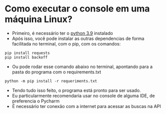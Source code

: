 # Como executar o console em uma máquina Linux?

 - Primeiro, é necessário ter o [python 3.9](https://www.python.org/downloads/) instalado
 - Após isso, você pode instalar as outras dependencias de forma facilitada no terminal, com o pip, com os comandos:
 ```commandline
pip install requests
pip install backoff
```
 - Ou pode rodar esse comando abaixo no terminal, apontando para a pasta do programa com o requirements.txt
```commandline
python -m pip install -r requeriments.txt
```
   - Tendo tudo isso feito, o programa está pronto para ser usado.
   - Eu particularmente recomendaria usar no console de alguma IDE, de preferencia o Pycharm
   - É necessário ter conexão com a internet para acessar as buscas na API
